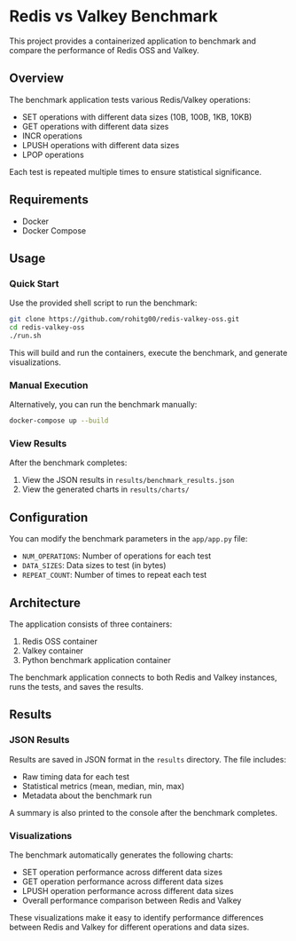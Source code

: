 # Redis vs Valkey Benchmark

This project provides a containerized application to benchmark and compare the performance of Redis OSS and Valkey.

## Overview

The benchmark application tests various Redis/Valkey operations:
- SET operations with different data sizes (10B, 100B, 1KB, 10KB)
- GET operations with different data sizes
- INCR operations
- LPUSH operations with different data sizes
- LPOP operations

Each test is repeated multiple times to ensure statistical significance.

## Requirements

- Docker
- Docker Compose

## Usage

### Quick Start

Use the provided shell script to run the benchmark:

```bash
git clone https://github.com/rohitg00/redis-valkey-oss.git
cd redis-valkey-oss
./run.sh
```

This will build and run the containers, execute the benchmark, and generate visualizations.

### Manual Execution

Alternatively, you can run the benchmark manually:

```bash
docker-compose up --build
```

### View Results

After the benchmark completes:
1. View the JSON results in `results/benchmark_results.json`
2. View the generated charts in `results/charts/`

## Configuration

You can modify the benchmark parameters in the `app/app.py` file:

- `NUM_OPERATIONS`: Number of operations for each test
- `DATA_SIZES`: Data sizes to test (in bytes)
- `REPEAT_COUNT`: Number of times to repeat each test

## Architecture

The application consists of three containers:
1. Redis OSS container
2. Valkey container
3. Python benchmark application container

The benchmark application connects to both Redis and Valkey instances, runs the tests, and saves the results.

## Results

### JSON Results

Results are saved in JSON format in the `results` directory. The file includes:
- Raw timing data for each test
- Statistical metrics (mean, median, min, max)
- Metadata about the benchmark run

A summary is also printed to the console after the benchmark completes.

### Visualizations

The benchmark automatically generates the following charts:
- SET operation performance across different data sizes
- GET operation performance across different data sizes
- LPUSH operation performance across different data sizes
- Overall performance comparison between Redis and Valkey

These visualizations make it easy to identify performance differences between Redis and Valkey for different operations and data sizes.

